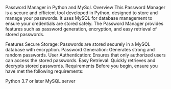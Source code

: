 Password Manager in Python and MySql.
Overview
This Password Manager is a secure and efficient tool developed in Python, designed to store and manage your passwords. It uses MySQL for database management to ensure your credentials are stored safely. The Password Manager provides features such as password generation, encryption, and easy retrieval of stored passwords.

Features
Secure Storage: Passwords are stored securely in a MySQL database with encryption.
Password Generation: Generates strong and random passwords.
User Authentication: Ensures that only authorized users can access the stored passwords.
Easy Retrieval: Quickly retrieves and decrypts stored passwords.
Requirements
Before you begin, ensure you have met the following requirements:

Python 3.7 or later
MySQL server
